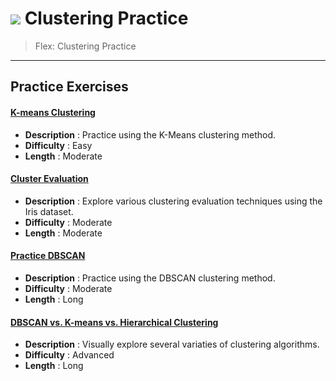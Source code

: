 # ![](https://ga-dash.s3.amazonaws.com/production/assets/logo-9f88ae6c9c3871690e33280fcf557f33.png) Clustering Practice

> Flex: Clustering Practice

---

## Practice Exercises

#### [K-means Clustering](./kmeans_clustering-lab.ipynb)
  - **Description** : Practice using the K-Means clustering method.
  - **Difficulty** : Easy
  - **Length** : Moderate


#### [Cluster Evaluation](./cluster_evaluation-lab.ipynb)
  - **Description** : Explore various clustering evaluation techniques using the Iris dataset.
  - **Difficulty** : Moderate
  - **Length** : Moderate


#### [Practice DBSCAN](./practice_dbscan-lab.ipynb)
  - **Description** : Practice using the DBSCAN clustering method.
  - **Difficulty** : Moderate
  - **Length** : Long

  
  #### [DBSCAN vs. K-means vs. Hierarchical Clustering](./DBSCAN_kmeans_and_hierarchical-lab.ipynb)
  - **Description** : Visually explore several variaties of clustering algorithms.
  - **Difficulty** : Advanced
  - **Length** : Long

